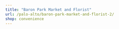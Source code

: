 ```yaml
---
title: "Baron Park Market and Florist"
url: /palo-alto/baron-park-market-and-florist-2/
shop: convenience
---
```

